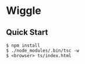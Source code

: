 # Wiggle

## Quick Start

```console
$ npm install
$ ./node_modules/.bin/tsc -w
$ <browser> ts/index.html
```

<!-- TODO(#8): it's difficult to work with service when server and client are separated -->
